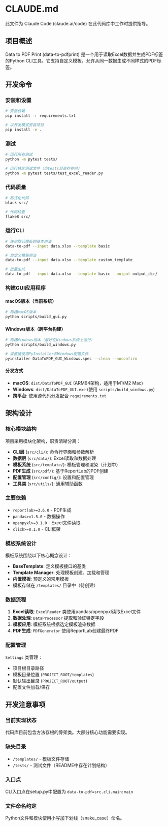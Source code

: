 # CLAUDE.md

此文件为 Claude Code (claude.ai/code) 在此代码库中工作时提供指导。

## 项目概述

Data to PDF Print (data-to-pdfprint) 是一个用于读取Excel数据并生成PDF标签的Python CLI工具。它支持自定义模板，允许从同一数据生成不同样式的PDF标签。

## 开发命令

### 安装和设置
```bash
# 安装依赖
pip install -r requirements.txt

# 以开发模式安装项目
pip install -e .
```

### 测试
```bash
# 运行所有测试
python -m pytest tests/

# 运行特定测试文件（当tests目录存在时）
python -m pytest tests/test_excel_reader.py
```

### 代码质量
```bash
# 格式化代码
black src/

# 代码检查
flake8 src/
```

### 运行CLI
```bash
# 使用默认模板的基本用法
data-to-pdf --input data.xlsx --template basic

# 自定义模板用法
data-to-pdf --input data.xlsx --template custom_template

# 批量生成
data-to-pdf --input data.xlsx --template basic --output output_dir/
```

### 构建GUI应用程序

#### macOS版本（当前系统）
```bash
# 构建macOS版本
python scripts/build_gui.py
```

#### Windows版本（跨平台构建）
```bash
# 构建Windows版本（最好在Windows系统上运行）
python scripts/build_windows.py

# 或直接使用PyInstaller和Windows配置文件
pyinstaller DataToPDF_GUI_Windows.spec --clean --noconfirm
```

#### 分发方式
- **macOS**: `dist/DataToPDF_GUI` (ARM64架构，适用于M1/M2 Mac)
- **Windows**: `dist/DataToPDF_GUI.exe` (使用 `scripts/build_windows.py`)
- **跨平台**: 使用源代码分发配合 `requirements.txt`

## 架构设计

### 核心模块结构

项目采用模块化架构，职责清晰分离：

- **CLI层** (`src/cli/`): 命令行界面和参数解析
- **数据层** (`src/data/`): Excel读取和数据处理
- **模板系统** (`src/template/`): 模板管理和渲染（计划中）
- **PDF生成** (`src/pdf/`): 基于ReportLab的PDF创建
- **配置管理** (`src/config/`): 设置和配置管理
- **工具类** (`src/utils/`): 通用辅助函数

### 主要依赖

- `reportlab>=3.6.0` - PDF生成
- `pandas>=1.5.0` - 数据操作
- `openpyxl>=3.1.0` - Excel文件读取
- `click>=8.1.0` - CLI框架

### 模板系统设计

模板系统围绕以下核心概念设计：
- **BaseTemplate**: 定义模板接口的基类
- **Template Manager**: 处理模板创建、加载和管理
- **内置模板**: 预定义的常用模板
- 模板存储在 `/templates/` 目录中（待创建）

### 数据流程

1. **Excel读取**: `ExcelReader` 类使用pandas/openpyxl读取Excel文件
2. **数据处理**: `DataProcessor` 提取和验证特定字段
3. **模板应用**: 模板系统根据选定模板渲染数据
4. **PDF生成**: `PDFGenerator` 使用ReportLab创建最终PDF

### 配置管理

`Settings` 类管理：
- 项目根目录路径
- 模板目录位置 (`PROJECT_ROOT/templates`)
- 默认输出目录 (`PROJECT_ROOT/output`)
- 配置文件加载/保存

## 开发注意事项

### 当前实现状态
代码库目前包含方法存根的骨架类。大部分核心功能需要实现。

### 缺失目录
- `/templates/` - 模板文件存储
- `/tests/` - 测试文件（README中存在计划结构）

### 入口点
CLI入口点在setup.py中配置为 `data-to-pdf=src.cli.main:main`

### 文件命名约定
Python文件和模块使用小写加下划线（snake_case）命名。